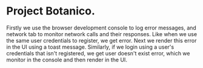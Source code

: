 # Project Botanico.

Firstly we use the browser development console to log error messages, and network tab to monitor network calls and their responses. Like when we use the same user credentials to register, we get error. Next we render this error in the UI using a toast message. Similarly, if we login using a user's credentials that isn't registered, we get user doesn't exist error, which we monitor in the console and then render in the UI.
